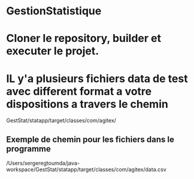 # GestionStatistique

# Cloner le repository, builder et executer le projet.

# IL y'a plusieurs fichiers data de test avec different format a votre dispositions a travers le chemin
GestStat/statapp/target/classes/com/agitex/

## Exemple de chemin pour les fichiers dans le programme
/Users/sergeregtoumda/java-workspace/GestStat/statapp/target/classes/com/agitex/data.csv
